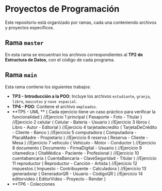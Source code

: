 # Proyectos de Programación

Este repositorio está organizado por ramas, cada una conteniendo archivos y proyectos específicos.

## Rama `master`

En esta rama se encuentran los archivos correspondientes al **TP2 de Estructura de Datos**, con el código de cada programa.

## Rama `main`

Esta rama contiene los siguientes trabajos:

* **TP3 - Introducción a la POO**: Incluye los archivos `estudiante`, `granja`, `libro`, `mascotas` y `nave espacial`.
* **TP4 - POO**: Contiene el archivo `empleados`.
* **TP5 - UML ** ( Cada ejercicio tiene un caso práctico para verificar la funcionalidad )
  //Ejercicio 1 principal ( Pasaporte - Foto - Titular )
  //Ejercicio 2 celular ( Celular - Batería - Usuario  )
  //Ejercicio 3 libros ( Libro - Autor - Editorial )
  //Ejercicio 4 tarjetadecredito ( TarjetaDeCrédito - Cliente - Banco )
  //Ejercicio 5 computadora ( Computadora - PlacaMadre - Propietario )
  //Ejercicio 6 reserva ( Reserva - Cliente - Mesa )
  //Ejercicio 7 vehiculo ( Vehículo - Motor - Conductor )
  //Ejercicio 8 documento ( Documento - FirmaDigital - Usuario )
  //Ejercicio 9 citamedica ( CitaMédica - Paciente - Profesional )
  //Ejercicio 10 cuentabancaria ( CuentaBancaria - ClaveSeguridad - Titular )
  //Ejercicio 11 reproductor ( Reproductor - Canción - Artista )
  //Ejercicio 12 impuestos ( Impuesto - Contribuyente - Calculadora )
  //Ejercicio 13 generadorqr ( GeneradorQR - Usuario - CódigoQR )
  //Ejercicio 14 editorvideo ( EditorVideo - Proyecto - Render )
* **TP6 - Colecciones 
